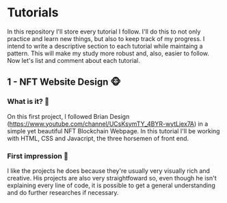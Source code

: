 # Tutorials
In this repository I'll store every tutorial I follow. I'll do this to not only practice and learn new things, but also to keep track of my progress.
I intend to write a descriptive section to each tutorial while maintaing a pattern. This will make my study more robust and, also, easier to follow.
Now let's list and comment about each tutorial.

## 1 - NFT  Website Design 🐵

### What is it? 🤔

On this first project, I followed Brian Design (https://www.youtube.com/channel/UCsKsymTY_4BYR-wytLjex7A) in a simple yet beautiful NFT Blockchain Webpage. In this tutorial I'll be working with HTML, CSS and Javacript, the three horsemen of front end.

### First impression 👀

I like the projects he does because they're usually very visually rich and creative. His projects are also very straightfoward so, even though he isn't explaining every line of code, it is possible to get a general understanding and do further researches if necessary.
